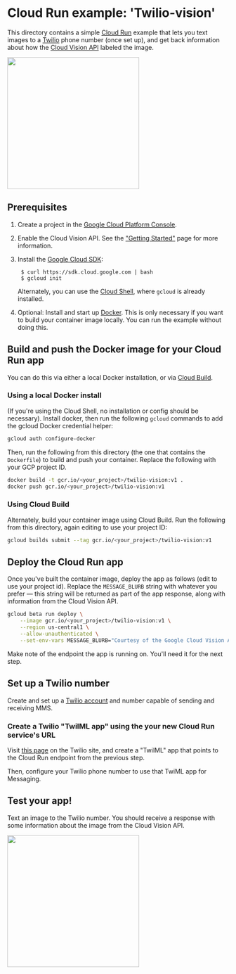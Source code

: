 
# Cloud Run example: 'Twilio-vision'

This directory contains a simple [Cloud Run](https://cloud.google.com/run/docs/) example that lets you text images to a [Twilio](https://www.twilio.com) phone number (once set up), and get back information about how the
[Cloud Vision API](https://cloud.google.com/vision/docs/) labeled the image.

<a href="https://storage.googleapis.com/amy-jo/images/doofball_doghouse.jpg" target="_blank"><img src="https://storage.googleapis.com/amy-jo/images/doofball_doghouse.jpg" width=300/></a>

## Prerequisites

1. Create a project in the [Google Cloud Platform Console](https://console.cloud.google.com).

2. Enable the Cloud Vision API. See the
   ["Getting Started"](https://cloud.google.com/vision/docs/quickstart) page
   for more information.

3. Install the [Google Cloud SDK](https://cloud.google.com/sdk):

        $ curl https://sdk.cloud.google.com | bash
        $ gcloud init
    Alternately, you can use the [Cloud Shell](https://cloud.google.com/shell/docs/), where `gcloud` is already installed.

4. Optional: Install and start up [Docker](https://www.docker.com/).
   This is only necessary if you want to build your container image locally.
   You can run the example without doing this.


## Build and push the Docker image for your Cloud Run app

You can do this via either a local Docker installation, or via [Cloud Build](https://cloud.google.com/cloud-build/).

### Using a local Docker install

(If you're using the Cloud Shell, no installation or config should be necessary). 
Install docker, then run the following `gcloud` commands to add the gcloud Docker credential helper:

```sh
gcloud auth configure-docker
```

Then, run the following from this directory (the one that contains the `Dockerfile`) to build and push your container. Replace the following with your GCP project ID.

```sh
docker build -t gcr.io/<your_project>/twilio-vision:v1 .
docker push gcr.io/<your_project>/twilio-vision:v1
```

### Using Cloud Build

Alternately, build your container image using Cloud Build.  Run the following from this directory, again editing to use your project ID:

```sh
gcloud builds submit --tag gcr.io/<your_project>/twilio-vision:v1
```

## Deploy the Cloud Run app

Once you've built the container image, deploy the app as follows (edit to use your project id).  Replace the
`MESSAGE_BLURB` string with whatever you prefer — this string will be returned as part of the app response, along with information from the Cloud Vision API.

```sh
gcloud beta run deploy \
    --image gcr.io/<your_project>/twilio-vision:v1 \
    --region us-central1 \
    --allow-unauthenticated \
    --set-env-vars MESSAGE_BLURB="Courtesy of the Google Cloud Vision API..."
```

Make note of the endpoint the app is running on. You'll need it for the next step.

## Set up a Twilio number 

Create and set up a [Twilio account](https://www.twilio.com/try-twilio) and number capable of  sending and receiving MMS.

### Create a Twilio "TwilML app" using the your new Cloud Run service's URL

Visit [this page](https://www.twilio.com/console/sms/runtime/twiml-apps) on the Twilio
site, and create a "TwilML" app that points to the Cloud Run endpoint from the previous step.

Then, configure your Twilio phone number to use that TwiML app for Messaging.

## Test your app!

Text an image to the Twilio number.  You should receive a response with some information about the image from the Cloud Vision API.

<a href="https://storage.googleapis.com/amy-jo/images/doofball_doghouse.jpg" target="_blank"><img src="https://storage.googleapis.com/amy-jo/images/doofball_doghouse.jpg" width=300/></a>

